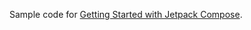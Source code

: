 Sample code for [Getting Started with Jetpack Compose](https://www.applit.io/blog/getting-started-with-jetpack-compose/).

